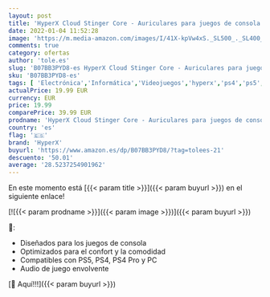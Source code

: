 ```yaml
---
layout: post
title: 'HyperX Cloud Stinger Core ‐ Auriculares para juegos de consola  Compatibles con PS5  PS4  PS4 Pro y PC'
date: 2022-01-04 11:52:28
image: 'https://m.media-amazon.com/images/I/41X-kpVw4xS._SL500_._SL400_.jpg'
comments: true
category: ofertas
author: 'tole.es'
slug: 'B07BB3PYD8-es HyperX Cloud Stinger Core ‐ Auriculares para juegos de...'
sku: 'B07BB3PYD8-es'
tags: [ 'Electrónica','Informática','Videojuegos','hyperx','ps4','ps5', ]
actualPrice: 19.99 EUR
currency: EUR
price: 19.99
comparePrice: 39.99 EUR
prodname: 'HyperX Cloud Stinger Core ‐ Auriculares para juegos de consola  Compatibles con PS5  PS4  PS4 Pro y PC'
country: 'es'
flag: '🇪🇸'
brand: 'HyperX'
buyurl: 'https://www.amazon.es/dp/B07BB3PYD8/?tag=tolees-21'
descuento: '50.01'
average: '28.5237254901962'
---
```


En este momento está [{{< param title >}}]({{< param buyurl >}}) en el siguiente enlace!

[![{{< param prodname >}}]({{< param image >}})]({{< param buyurl >}})

🔎:

- Diseñados para los juegos de consola
- Optimizados para el confort y la comodidad
- Compatibles con PS5, PS4, PS4 Pro y PC
- Audio de juego envolvente

[🛒 Aquí!!!]({{< param buyurl >}})

